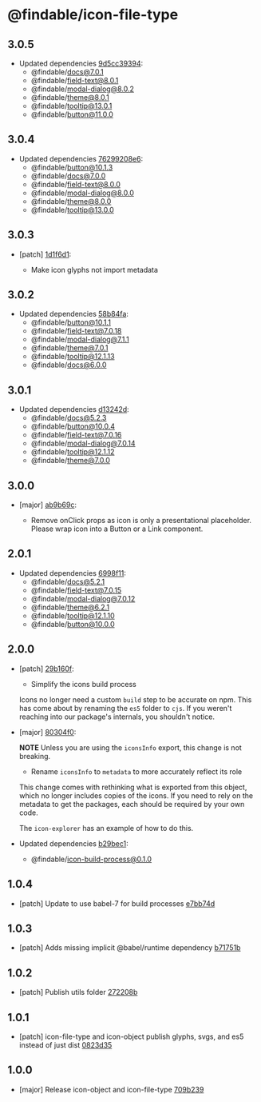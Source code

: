 # @findable/icon-file-type

## 3.0.5
- Updated dependencies [9d5cc39394](https://github.com/fnamazing/uiKit/commits/9d5cc39394):
  - @findable/docs@7.0.1
  - @findable/field-text@8.0.1
  - @findable/modal-dialog@8.0.2
  - @findable/theme@8.0.1
  - @findable/tooltip@13.0.1
  - @findable/button@11.0.0

## 3.0.4
- Updated dependencies [76299208e6](https://github.com/fnamazing/uiKit/commits/76299208e6):
  - @findable/button@10.1.3
  - @findable/docs@7.0.0
  - @findable/field-text@8.0.0
  - @findable/modal-dialog@8.0.0
  - @findable/theme@8.0.0
  - @findable/tooltip@13.0.0

## 3.0.3
- [patch] [1d1f6d1](https://github.com/fnamazing/uiKit/commits/1d1f6d1):

  - Make icon glyphs not import metadata

## 3.0.2
- Updated dependencies [58b84fa](https://github.com/fnamazing/uiKit/commits/58b84fa):
  - @findable/button@10.1.1
  - @findable/field-text@7.0.18
  - @findable/modal-dialog@7.1.1
  - @findable/theme@7.0.1
  - @findable/tooltip@12.1.13
  - @findable/docs@6.0.0

## 3.0.1
- Updated dependencies [d13242d](https://github.com/fnamazing/uiKit/commits/d13242d):
  - @findable/docs@5.2.3
  - @findable/button@10.0.4
  - @findable/field-text@7.0.16
  - @findable/modal-dialog@7.0.14
  - @findable/tooltip@12.1.12
  - @findable/theme@7.0.0

## 3.0.0
- [major] [ab9b69c](https://github.com/fnamazing/uiKit/commits/ab9b69c):

  - Remove onClick props as icon is only a presentational placeholder. Please wrap icon into a Button or a Link component.

## 2.0.1
- Updated dependencies [6998f11](https://github.com/fnamazing/uiKit/commits/6998f11):
  - @findable/docs@5.2.1
  - @findable/field-text@7.0.15
  - @findable/modal-dialog@7.0.12
  - @findable/theme@6.2.1
  - @findable/tooltip@12.1.10
  - @findable/button@10.0.0

## 2.0.0
- [patch] [29b160f](https://github.com/fnamazing/uiKit/commits/29b160f):

  - Simplify the icons build process

  Icons no longer need a custom `build` step to be accurate on npm. This
  has come about by renaming the `es5` folder to `cjs`. If you weren't reaching
  into our package's internals, you shouldn't notice.

- [major] [80304f0](https://github.com/fnamazing/uiKit/commits/80304f0):

  **NOTE** Unless you are using the `iconsInfo` export, this change is not breaking.

  - Rename `iconsInfo` to `metadata` to more accurately reflect its role

  This change comes with rethinking what is exported from this object,
  which no longer includes copies of the icons. If you need to rely on the
  metadata to get the packages, each should be required by your own code.

  The `icon-explorer` has an example of how to do this.
- Updated dependencies [b29bec1](https://github.com/fnamazing/uiKit/commits/b29bec1):
  - @findable/icon-build-process@0.1.0

## 1.0.4
- [patch] Update to use babel-7 for build processes [e7bb74d](https://github.com/fnamazing/uiKit/commits/e7bb74d)

## 1.0.3
- [patch] Adds missing implicit @babel/runtime dependency [b71751b](https://github.com/fnamazing/uiKit/commits/b71751b)

## 1.0.2
- [patch] Publish utils folder [272208b](https://github.com/fnamazing/uiKit/commits/272208b)

## 1.0.1
- [patch] icon-file-type and icon-object publish glyphs, svgs, and es5 instead of just dist [0823d35](https://github.com/fnamazing/uiKit/commits/0823d35)

## 1.0.0
- [major] Release icon-object and icon-file-type [709b239](https://github.com/fnamazing/uiKit/commits/709b239)
